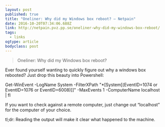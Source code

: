 ```yaml
---
layout: post 
published: true 
title: "Oneliner: Why did my Windows box reboot? – Netpain" 
date: 2016-10-20T07:34:06.688Z 
link: http://netpain.pvz.pp.se/oneliner-why-did-my-windows-box-reboot/ 
tags:
  - links
ogtype: article 
bodyclass: post 
---
```


> Oneliner: Why did my Windows box reboot?

Ever found yourself wanting to quickly figure out why a windows box rebooted? Just drop this beauty into Powershell:

Get-WinEvent -LogName System -FilterXPath "*[System[(EventID=1074 or EventID=1076 or EventID=6008)]]" -MaxEvents 1 -ComputerName localhost | fl

If you want to check against a remote computer, just change out “localhost” for the computer of your choice.

tl;dr: Reading the output will make it clear what happened to the machine.
